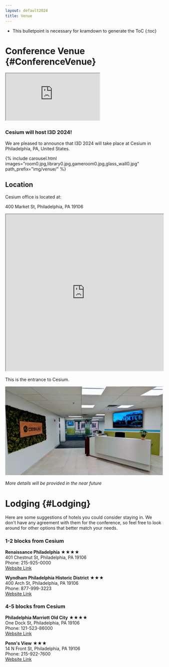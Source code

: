 ```yaml
---
layout: default2024
title: Venue
---
```


* This bulletpoint is necessary for kramdown to generate the ToC
{:toc}

# Conference Venue {#ConferenceVenue}

<div class="flex">
    <div class="youtube-embed">
        <iframe src="https://drive.google.com/file/d/1GNzmEGDfyRHJtiPoPrprkjb4KjGR8INE/preview"></iframe>
    </div>
</div>

### Cesium  will host I3D 2024!

We are pleased to announce that I3D 2024 will take place at Cesium in Philadelphia, PA, United States.

{% include carousel.html images="room0.jpg,library0.jpg,gameroom0.jpg,glass_wall0.jpg" path_prefix="img/venue/" %}


## Location 
Cesium office is located at:

400 Market St, Philadelphia, PA 19106

<div class="flex">
    <iframe style="width:100%;height:500px" src="https://www.google.com/maps/embed?pb=!1m18!1m12!1m3!1d2162.7631658920036!2d-75.14950469155715!3d39.950134825432386!2m3!1f0!2f0!3f0!3m2!1i1024!2i768!4f13.1!3m3!1m2!1s0x89c6c981093646d7%3A0xc117d14670c0778f!2sCesium!5e0!3m2!1sen!2shk!4v1710255557130!5m2!1sen!2shk"  allowfullscreen="" loading="lazy" referrerpolicy="no-referrer-when-downgrade"></iframe>
</div>

This is the entrance to Cesium.

![Entrance to Cesium HQ](img/cesium-entrance.jpg)

*More details will be provided in the near future*

# Lodging {#Lodging}
Here are some suggestions of hotels you could consider staying in. We don't have any agreement with them for the conference, so feel free to look around for other options that better match your needs.

### 1-2 blocks from Cesium

__Renaissance Philadelphia__ &#9733;&#9733;&#9733;&#9733; \
401 Chestnut St, Philadelphia, PA 19106 \
Phone: 215-925-0000\
[Website Link](https://www.marriott.com/en-us/hotels/phlpr-renaissance-philadelphia-downtown-hotel/overview/)


__Wyndham Philadelphia Historic District__ &#9733;&#9733;&#9733;\
400 Arch St, Philadelphia, PA 19106\
Phone: 877-999-3223\
[Website Link](https://www.wyndhamhotels.com/wyndham/philadelphia-pennsylvania/wyndham-philadelphia-historic-district/overview)


### 4-5 blocks from Cesium

__Philadelphia Marriott Old City__ &#9733;&#9733;&#9733;&#9733;\
One Dock St, Philadelphia, PA 19106\
Phone: 121-523-86000\
[Website Link](https://www.marriott.com/en-us/hotels/phlmo-philadelphia-marriott-old-city/overview/)


__Penn's View__ &#9733;&#9733;&#9733;\
14 N Front St, Philadelphia, PA 19106\
Phone: 215-922-7600\
[Website Link](https://www.pennsviewhotel.com/)





